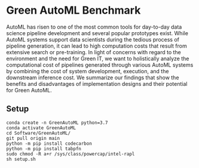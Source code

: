 # Green AutoML Benchmark

AutoML has risen to one of the most common tools for day-to-day data science pipeline development and several popular prototypes exist. While AutoML systems support data scientists during the tedious process of pipeline generation, it can lead to high computation costs that result from extensive search or pre-training. In light of concerns with regard to the environment and the need for Green IT, we want to holistically analyze the computational cost of pipelines generated through various AutoML systems by combining the cost of system development, execution, and the downstream inference cost. We summarize our findings that show the benefits and disadvantages of implementation designs and their potential for Green AutoML.  


## Setup
```
conda create -n GreenAutoML python=3.7
conda activate GreenAutoML
cd Software/GreenAutoML/
git pull origin main
python -m pip install codecarbon
python -m pip install tabpfn
sudo chmod -R a+r /sys/class/powercap/intel-rapl
sh setup.sh
```
